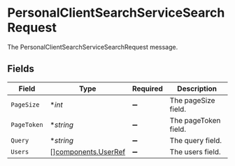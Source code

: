 # PersonalClientSearchServiceSearchRequest

The PersonalClientSearchServiceSearchRequest message.


## Fields

| Field                                                      | Type                                                       | Required                                                   | Description                                                |
| ---------------------------------------------------------- | ---------------------------------------------------------- | ---------------------------------------------------------- | ---------------------------------------------------------- |
| `PageSize`                                                 | **int*                                                     | :heavy_minus_sign:                                         | The pageSize field.                                        |
| `PageToken`                                                | **string*                                                  | :heavy_minus_sign:                                         | The pageToken field.                                       |
| `Query`                                                    | **string*                                                  | :heavy_minus_sign:                                         | The query field.                                           |
| `Users`                                                    | [][components.UserRef](../../models/components/userref.md) | :heavy_minus_sign:                                         | The users field.                                           |